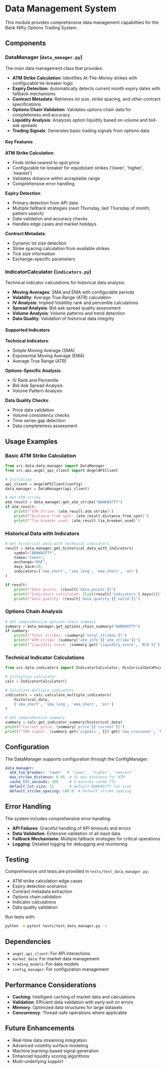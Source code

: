 # Data Management System

This module provides comprehensive data management capabilities for the Bank Nifty Options Trading System.

## Components

### DataManager (`data_manager.py`)
The main data management class that provides:

- **ATM Strike Calculation**: Identifies At-The-Money strikes with configurable tie-breaker logic
- **Expiry Detection**: Automatically detects current month expiry dates with fallback mechanisms
- **Contract Metadata**: Retrieves lot size, strike spacing, and other contract specifications
- **Options Chain Validation**: Validates options chain data for completeness and accuracy
- **Liquidity Analysis**: Analyzes option liquidity based on volume and bid-ask spreads
- **Trading Signals**: Generates basic trading signals from options data

#### Key Features

**ATM Strike Calculation**:
- Finds strike nearest to spot price
- Configurable tie-breaker for equidistant strikes ('lower', 'higher', 'nearest')
- Validates distance within acceptable range
- Comprehensive error handling

**Expiry Detection**:
- Primary detection from API data
- Multiple fallback strategies (next Thursday, last Thursday of month, pattern search)
- Date validation and accuracy checks
- Handles edge cases and market holidays

**Contract Metadata**:
- Dynamic lot size detection
- Strike spacing calculation from available strikes
- Tick size information
- Exchange-specific parameters

### IndicatorCalculator (`indicators.py`)
Technical indicator calculations for historical data analysis:

- **Moving Averages**: SMA and EMA with configurable periods
- **Volatility**: Average True Range (ATR) calculation
- **IV Analysis**: Implied Volatility rank and percentile calculations
- **Spread Analysis**: Bid-ask spread quality assessment
- **Volume Analysis**: Volume patterns and trend detection
- **Data Quality**: Validation of historical data integrity

#### Supported Indicators

**Technical Indicators**:
- Simple Moving Average (SMA)
- Exponential Moving Average (EMA)
- Average True Range (ATR)

**Options-Specific Analysis**:
- IV Rank and Percentile
- Bid-Ask Spread Analysis
- Volume Pattern Analysis

**Data Quality Checks**:
- Price data validation
- Volume consistency checks
- Time series gap detection
- Data completeness assessment

## Usage Examples

### Basic ATM Strike Calculation

```python
from src.data.data_manager import DataManager
from src.api.angel_api_client import AngelAPIClient

# Initialize
api_client = AngelAPIClient(config)
data_manager = DataManager(api_client)

# Get ATM strike
atm_result = data_manager.get_atm_strike("BANKNIFTY")
if atm_result:
    print(f"ATM Strike: {atm_result.atm_strike}")
    print(f"Distance from spot: {atm_result.distance_from_spot}")
    print(f"Tie-breaker used: {atm_result.tie_breaker_used}")
```

### Historical Data with Indicators

```python
# Get historical data with technical indicators
result = data_manager.get_historical_data_with_indicators(
    symbol="BANKNIFTY",
    token="token",
    exchange="NSE",
    days_back=30,
    indicators=['sma_short', 'sma_long', 'ema_short', 'atr']
)

if result:
    print(f"Data points: {result['data_points']}")
    print(f"Indicators calculated: {list(result['indicators'].keys())}")
    print(f"Data quality: {result['data_quality']['valid']}")
```

### Options Chain Analysis

```python
# Get comprehensive options chain summary
summary = data_manager.get_options_chain_summary("BANKNIFTY")
if summary:
    print(f"Total strikes: {summary['total_strikes']}")
    print(f"ATM strike: {summary['atm_info']['atm_strike']}")
    print(f"Liquidity score: {summary.get('liquidity_score', 'N/A')}")
```

### Technical Indicator Calculations

```python
from src.data.indicators import IndicatorCalculator, HistoricalDataPoint

# Initialize calculator
calc = IndicatorCalculator()

# Calculate multiple indicators
indicators = calc.calculate_multiple_indicators(
    historical_data, 
    ['sma_short', 'sma_long', 'ema_short', 'atr']
)

# Get comprehensive summary
summary = calc.get_indicator_summary(historical_data)
print(f"Current price: {summary['price']['current']}")
print(f"SMA signal: {summary.get('signals', {}).get('sma_crossover', 'N/A')}")
```

## Configuration

The DataManager supports configuration through the ConfigManager:

```yaml
data_manager:
  atm_tie_breaker: 'lower'  # 'lower', 'higher', 'nearest'
  max_strike_distance: 0.05  # 5% max distance for ATM
  cache_ttl_seconds: 300     # 5 minutes cache TTL
  default_lot_size: 25       # Default BANKNIFTY lot size
  default_strike_spacing: 100.0  # Default strike spacing
```

## Error Handling

The system includes comprehensive error handling:

- **API Failures**: Graceful handling of API timeouts and errors
- **Data Validation**: Extensive validation of all input data
- **Fallback Mechanisms**: Multiple fallback strategies for critical operations
- **Logging**: Detailed logging for debugging and monitoring

## Testing

Comprehensive unit tests are provided in `tests/test_data_manager.py`:

- ATM strike calculation edge cases
- Expiry detection scenarios
- Contract metadata extraction
- Options chain validation
- Indicator calculations
- Data quality validation

Run tests with:
```bash
python -m pytest tests/test_data_manager.py -v
```

## Dependencies

- `angel_api_client`: For API interactions
- `market_data`: For market data management
- `trading_models`: For data models
- `config_manager`: For configuration management

## Performance Considerations

- **Caching**: Intelligent caching of market data and calculations
- **Validation**: Efficient data validation with early exit on errors
- **Memory**: Optimized data structures for large datasets
- **Concurrency**: Thread-safe operations where applicable

## Future Enhancements

- Real-time data streaming integration
- Advanced volatility surface modeling
- Machine learning-based signal generation
- Enhanced liquidity scoring algorithms
- Multi-underlying support